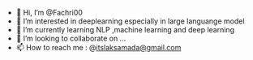 - 👋 Hi, I’m @Fachri00
- 👀 I’m interested in deeplearning especially in large languange model
- 🌱 I’m currently learning NLP ,machine learning and deep learning
- 💞️ I’m looking to collaborate on ...
- 📫 How to reach me : @itslaksamada@gmail.com


<!---
Fachri00/Fachri00 is a ✨ special ✨ repository because its `README.md` (this file) appears on your GitHub profile.
You can click the Preview link to take a look at your changes.
--->
